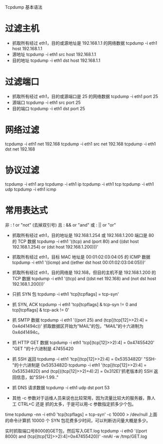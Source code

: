 Tcpdump
基本语法

# 过滤主机
- 抓取所有经过 eth1，目的或源地址是 192.168.1.1 的网络数据
 tcpdump -i eth1 host 192.168.1.1
- 源地址
 tcpdump -i eth1 src host 192.168.1.1
- 目的地址
 tcpdump -i eth1 dst host 192.168.1.1

# 过滤端口
- 抓取所有经过 eth1，目的或源端口是 25 的网络数据
 tcpdump -i eth1 port 25
- 源端口
 tcpdump -i eth1 src port 25
- 目的端口
 tcpdump -i eth1 dst port 25

# 网络过滤
 tcpdump -i eth1 net 192.168
 tcpdump -i eth1 src net 192.168
 tcpdump -i eth1 dst net 192.168

# 协议过滤
 tcpdump -i eth1 arp
 tcpdump -i eth1 ip
 tcpdump -i eth1 tcp
 tcpdump -i eth1 udp
 tcpdump -i eth1 icmp

# 常用表达式
非 : ! or "not" (去掉双引号)
且 : && or "and"
或 : || or "or"

- 抓取所有经过 eth1，目的地址是 192.168.1.254 或 192.168.1.200 端口是 80 的 TCP 数据
 tcpdump -i eth1 '((tcp) and (port 80) and ((dst host 192.168.1.254) or (dst host
192.168.1.200)))'

- 抓取所有经过 eth1，目标 MAC 地址是 00:01:02:03:04:05 的 ICMP 数据
 tcpdump -i eth1 '((icmp) and ((ether dst host 00:01:02:03:04:05)))'

- 抓取所有经过 eth1，目的网络是 192.168，但目的主机不是 192.168.1.200 的 TCP 数据
 tcpdump -i eth1 '((tcp) and ((dst net 192.168) and (not dst host 192.168.1.200)))'

- 只抓 SYN 包
 tcpdump -i eth1 'tcp[tcpflags] = tcp-syn'

- 抓 SYN, ACK
 tcpdump -i eth1 'tcp[tcpflags] & tcp-syn != 0 and tcp[tcpflags] & tcp-ack != 0'
 
- 抓 SMTP 数据
 tcpdump -i eth1 '((port 25) and (tcp[(tcp[12]>>2):4] = 0x4d41494c))'
 抓取数据区开始为"MAIL"的包，"MAIL"的十六进制为 0x4d41494c。

- 抓 HTTP GET 数据
 tcpdump -i eth1 'tcp[(tcp[12]>>2):4] = 0x47455420'
"GET "的十六进制是 47455420

- 抓 SSH 返回
 tcpdump -i eth1 'tcp[(tcp[12]>>2):4] = 0x5353482D'
"SSH-"的十六进制是 0x5353482D
 tcpdump -i eth1 '(tcp[(tcp[12]>>2):4] = 0x5353482D) and (tcp[((tcp[12]>>2)+4):2]
= 0x312E)'抓老版本的 SSH 返回信息，如"SSH-1.99.."

- 抓 DNS 请求数据
 tcpdump -i eth1 udp dst port 53
- 其他
-c 参数对于运维人员来说也比较常用，因为流量比较大的服务器，靠人工 CTRL+C 还是
抓的太多，于是可以用-c 参数指定抓多少个包。

 time tcpdump -nn -i eth0 'tcp[tcpflags] = tcp-syn' -c 10000 > /dev/null
上面的命令计算抓 10000 个 SYN 包花费多少时间，可以判断访问量大概是多少。

实时抓取端口号8000的GET包，然后写入GET.log
tcpdump -i eth0 '((port 8000) and (tcp[(tcp[12]>>2):4]=0x47455420))' -nnAl -w /tmp/GET.log
